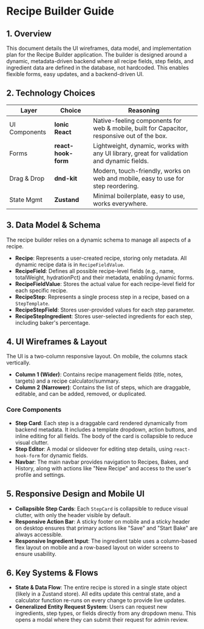 # Recipe Builder Guide

## 1. Overview

This document details the UI wireframes, data model, and implementation plan for the Recipe Builder application. The builder is designed around a dynamic, metadata-driven backend where all recipe fields, step fields, and ingredient data are defined in the database, not hardcoded. This enables flexible forms, easy updates, and a backend-driven UI.

## 2. Technology Choices

| Layer | Choice | Reasoning |
|---|---|---|
| UI Components | **Ionic React** | Native-feeling components for web & mobile, built for Capacitor, responsive out of the box. |
| Forms | **react-hook-form** | Lightweight, dynamic, works with any UI library, great for validation and dynamic fields. |
| Drag & Drop | **dnd-kit** | Modern, touch-friendly, works on web and mobile, easy to use for step reordering. |
| State Mgmt | **Zustand** | Minimal boilerplate, easy to use, works everywhere. |

## 3. Data Model & Schema

The recipe builder relies on a dynamic schema to manage all aspects of a recipe.

* **Recipe**: Represents a user-created recipe, storing only metadata. All dynamic recipe data is in `RecipeFieldValue`.
* **RecipeField**: Defines all possible recipe-level fields (e.g., name, totalWeight, hydrationPct) and their metadata, enabling dynamic forms.
* **RecipeFieldValue**: Stores the actual value for each recipe-level field for each specific recipe.
* **RecipeStep**: Represents a single process step in a recipe, based on a `StepTemplate`.
* **RecipeStepField**: Stores user-provided values for each step parameter.
* **RecipeStepIngredient**: Stores user-selected ingredients for each step, including baker's percentage.

## 4. UI Wireframes & Layout

The UI is a two-column responsive layout. On mobile, the columns stack vertically.

* **Column 1 (Wider)**: Contains recipe management fields (title, notes, targets) and a recipe calculator/summary.
* **Column 2 (Narrower)**: Contains the list of steps, which are draggable, editable, and can be added, removed, or duplicated.

### Core Components

* **Step Card**: Each step is a draggable card rendered dynamically from backend metadata. It includes a template dropdown, action buttons, and inline editing for all fields. The body of the card is collapsible to reduce visual clutter.
* **Step Editor**: A modal or slideover for editing step details, using `react-hook-form` for dynamic fields.
* **Navbar**: The main navbar provides navigation to Recipes, Bakes, and History, along with actions like "New Recipe" and access to the user's profile and settings.

## 5. Responsive Design and Mobile UI

* **Collapsible Step Cards**: Each `StepCard` is collapsible to reduce visual clutter, with only the header visible by default.
* **Responsive Action Bar**: A sticky footer on mobile and a sticky header on desktop ensures that primary actions like "Save" and "Start Bake" are always accessible.
* **Responsive Ingredient Input**: The ingredient table uses a column-based flex layout on mobile and a row-based layout on wider screens to ensure usability.

## 6. Key Systems & Flows

* **State & Data Flow**: The entire recipe is stored in a single state object (likely in a Zustand store). All edits update this central state, and a calculator function re-runs on every change to provide live updates.
* **Generalized Entity Request System**: Users can request new ingredients, step types, or fields directly from any dropdown menu. This opens a modal where they can submit their request for admin review.